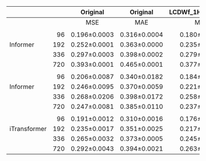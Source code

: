 |              |     |   Original   |   Original   | LCDWf_1H_4Y_USUN | LCDWf_1H_4Y_USUN | LCDWi_1H_4Y_USUN | LCDWi_1H_4Y_USUN |
|--------------|----:|:------------:|:------------:|:----------------:|:----------------:|:----------------:|:----------------:|
|              |     |     MSE      |     MAE      |       MSE        |       MAE        |       MSE        |       MAE        |
||
|              |  96 | 0.196±0.0003 | 0.316±0.0004 |   0.180±0.0003   |   0.304±0.0004   |   0.183±0.0004   |   0.309±0.0005   |
| Informer     | 192 | 0.252±0.0001 | 0.363±0.0000 |   0.235±0.0002   |   0.350±0.0002   |   0.238±0.0002   |   0.354±0.0002   |
|              | 336 | 0.297±0.0003 | 0.398±0.0002 |   0.279±0.0002   |   0.386±0.0002   |   0.283±0.0002   |   0.390±0.0002   |
|              | 720 | 0.393±0.0001 | 0.465±0.0001 |   0.377±0.0002   |   0.455±0.0001   |   0.380±0.0002   |   0.458±0.0001   |
||
|              |  96 | 0.206±0.0087 | 0.340±0.0182 |   0.184±0.0123   |   0.321±0.0200   |   0.193±0.0071   |   0.328±0.0147   |
| Informer     | 192 | 0.246±0.0095 | 0.370±0.0059 |   0.221±0.0136   |   0.349±0.0164   |   0.223±0.0157   |   0.351±0.0169   |
|              | 336 | 0.268±0.0206 | 0.398±0.0172 |   0.258±0.0195   |   0.390±0.0170   |   0.259±0.0154   |   0.391±0.0128   |
|              | 720 | 0.247±0.0081 | 0.385±0.0110 |   0.237±0.0073   |   0.378±0.0108   |   0.238±0.0078   |   0.379±0.0109   |
||
|              |  96 | 0.191±0.0012 | 0.310±0.0016 |   0.176±0.0018   |   0.295±0.0015   |   0.178±0.0014   |   0.299±0.0013   |
| iTransformer | 192 | 0.235±0.0017 | 0.351±0.0025 |   0.217±0.0012   |   0.337±0.0018   |   0.221±0.0013   |   0.341±0.0019   |
|              | 336 | 0.265±0.0032 | 0.373±0.0005 |   0.245±0.0042   |   0.358±0.0014   |   0.248±0.0039   |   0.362±0.0017   |
|              | 720 | 0.292±0.0043 | 0.394±0.0021 |   0.263±0.0030   |   0.378±0.0025   |   0.266±0.0034   |   0.382±0.0012   |
